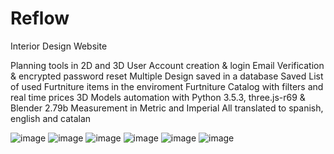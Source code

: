 # Reflow
Interior Design Website

Planning tools in 2D and 3D
User Account creation & login
Email Verification & encrypted password reset
Multiple Design saved in a database
Saved List of used Furtniture items in the enviroment
Furtniture Catalog with filters and real time prices
3D Models automation with Python 3.5.3, three.js-r69 & Blender 2.79b
Measurement in Metric and Imperial
All translated to spanish, english and catalan

![image](https://user-images.githubusercontent.com/49490716/233591271-93cd013b-a1f1-4160-b2a9-ca32e4e5ab4f.png)
![image](https://user-images.githubusercontent.com/49490716/233591296-1d949912-0e1c-49df-953c-a589522cdedb.png)
![image](https://user-images.githubusercontent.com/49490716/233591311-966f83d3-232f-4f75-978c-80d70cb69140.png)
![image](https://user-images.githubusercontent.com/49490716/233591322-d83d2841-5094-4a76-8309-0c18eccc9f77.png)
![image](https://user-images.githubusercontent.com/49490716/233591344-3034891e-3063-46aa-9016-a5cf5d5c5849.png)
![image](https://user-images.githubusercontent.com/49490716/233591354-cbb31084-97c1-47fa-9bf4-7887fab48deb.png)
